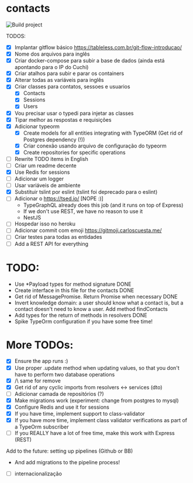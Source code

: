 # contacts

![Build project](https://github.com/DittrichLucas/contacts/workflows/Build%20project/badge.svg)

TODOS:
- [x] Implantar gitflow básico https://tableless.com.br/git-flow-introducao/
- [x] Nome dos arquivos para inglês
- [x] Criar docker-compose para subir a base de dados (ainda está apontando para o IP do Cuchi)
- [x] Criar atalhos para subir e parar os containers
- [x] Alterar todas as variáveis para inglês
- [x] Criar classes para contatos, sessoes e usuarios
    - [x] Contacts
    - [x] Sessions
    - [x] Users
- [x] Vou precisar usar o typedi para injetar as classes
- [x] Tipar melhor as respostas e requisições
- [x] Adicionar typeorm
    - [x] Create models for all entities integrating with TypeORM (Get rid of Postgres dependency (!))
    - [x] Criar conexão usando arquivo de configuração do typeorm
    - [x] Create repositories for specific operations
- [ ] Rewrite TODO items in English
- [ ] Criar um readme decente
- [x] Use Redis for sessions
- [ ] Adicionar um logger
- [ ] Usar variáveis de ambiente
- [x] Substituir tslint por eslint (tslint foi deprecado para o eslint)
- [ ] Adicionar o https://tsed.io/ [NOPE :)]
    - TypeGraphQL already does this job (and it runs on top of Express)
    - If we don't use REST, we have no reason to use it
    - NestJS
- [ ] Hospedar isso no heroku
- [ ] Adicionar commit com emoji https://gitmoji.carloscuesta.me/
- [ ] Criar testes para todas as entidades
- [ ] Add a REST API for everything

# TODO:
- Use *Payload types for method signature DONE
- Create interface in this file for the contacts DONE
- Get rid of MessagePromise. Return Promise<Contact> when necessary DONE
- Invert knowledge domain: a user should know what a contact is, but a
  contact doesn't need to know a user. Add method findContacts
- Add types for the return of methods in resolvers DONE
- Spike TypeOrm configuration if you have some free time!

# More TODOs:
- [X] Ensure the app runs :)
- [X] Use proper .update method when updating values, so that you don't
      have to perform two database operations
- [X] /\ same for remove
- [X] Get rid of any cyclic imports from resolvers <-> services (dto)
- [ ] Adicionar camada de repositórios (?)
- [X] Make migrations work (experiment: change from postgres to mysql)
- [X] Configure Redis and use it for sessions
- [x] If you have time, implement support to class-validator
- [x] If you have more time, implement class validator verifications
      as part of a TypeOrm subscriber
- [ ] If you REALLY have a lot of free time, make this work with Express (REST)

Add to the future: setting up pipelines (Github or BB)
- And add migrations to the pipeline process!

- [ ] internacionalização
